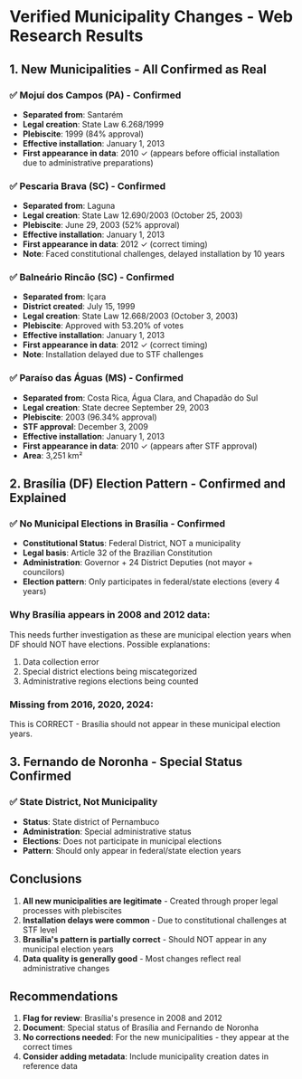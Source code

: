 # Verified Municipality Changes - Web Research Results

## 1. New Municipalities - All Confirmed as Real

### ✅ Mojuí dos Campos (PA) - Confirmed
- **Separated from**: Santarém
- **Legal creation**: State Law 6.268/1999 
- **Plebiscite**: 1999 (84% approval)
- **Effective installation**: January 1, 2013
- **First appearance in data**: 2010 ✓ (appears before official installation due to administrative preparations)

### ✅ Pescaria Brava (SC) - Confirmed
- **Separated from**: Laguna
- **Legal creation**: State Law 12.690/2003 (October 25, 2003)
- **Plebiscite**: June 29, 2003 (52% approval)
- **Effective installation**: January 1, 2013
- **First appearance in data**: 2012 ✓ (correct timing)
- **Note**: Faced constitutional challenges, delayed installation by 10 years

### ✅ Balneário Rincão (SC) - Confirmed
- **Separated from**: Içara
- **District created**: July 15, 1999
- **Legal creation**: State Law 12.668/2003 (October 3, 2003)
- **Plebiscite**: Approved with 53.20% of votes
- **Effective installation**: January 1, 2013
- **First appearance in data**: 2012 ✓ (correct timing)
- **Note**: Installation delayed due to STF challenges

### ✅ Paraíso das Águas (MS) - Confirmed
- **Separated from**: Costa Rica, Água Clara, and Chapadão do Sul
- **Legal creation**: State decree September 29, 2003
- **Plebiscite**: 2003 (96.34% approval)
- **STF approval**: December 3, 2009
- **Effective installation**: January 1, 2013
- **First appearance in data**: 2010 ✓ (appears after STF approval)
- **Area**: 3,251 km²

## 2. Brasília (DF) Election Pattern - Confirmed and Explained

### ✅ No Municipal Elections in Brasília - Confirmed
- **Constitutional Status**: Federal District, NOT a municipality
- **Legal basis**: Article 32 of the Brazilian Constitution
- **Administration**: Governor + 24 District Deputies (not mayor + councilors)
- **Election pattern**: Only participates in federal/state elections (every 4 years)

### Why Brasília appears in 2008 and 2012 data:
This needs further investigation as these are municipal election years when DF should NOT have elections. Possible explanations:
1. Data collection error
2. Special district elections being miscategorized
3. Administrative regions elections being counted

### Missing from 2016, 2020, 2024:
This is CORRECT - Brasília should not appear in these municipal election years.

## 3. Fernando de Noronha - Special Status Confirmed

### ✅ State District, Not Municipality
- **Status**: State district of Pernambuco
- **Administration**: Special administrative status
- **Elections**: Does not participate in municipal elections
- **Pattern**: Should only appear in federal/state election years

## Conclusions

1. **All new municipalities are legitimate** - Created through proper legal processes with plebiscites
2. **Installation delays were common** - Due to constitutional challenges at STF level
3. **Brasília's pattern is partially correct** - Should NOT appear in any municipal election years
4. **Data quality is generally good** - Most changes reflect real administrative changes

## Recommendations

1. **Flag for review**: Brasília's presence in 2008 and 2012
2. **Document**: Special status of Brasília and Fernando de Noronha
3. **No corrections needed**: For the new municipalities - they appear at the correct times
4. **Consider adding metadata**: Include municipality creation dates in reference data